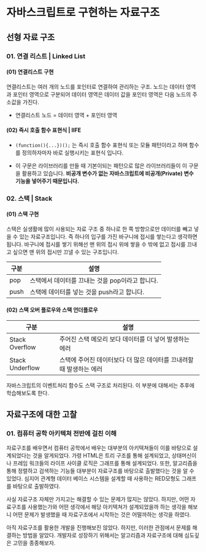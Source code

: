 # 자바스크립트로 구현하는 자료구조

## 선형 자료 구조

### 01. 연결 리스트 | Linked List

#### (01) 연결리스트 구현

 연결리스트는 여러 개의 노드를 포인터로 연결하여 관리하는 구조. 노드는 데이터 영역과 포인터 영역으로 구분되어 데이터 영역은 데이터 값을 포인터 영역은 다음 노드의 주소값을 가진다.

 - 연결리스트 노드 = 데이터 영역 + 포인터 영역

#### (02) 즉시 호출 함수 표현식 | IIFE

- ``` (function(){...})(); ``` 는 즉시 호출 함수 표현식 또는 모듈 패턴이라고 하며 함수를 정의하자마자 바로 실행시키는 표현식 입니다.

- 이 구문은 라이브러리를 만들 때 기본이되는 패턴으로 많은 라이브러리들이 이 구문을 활용하고 있습니다. **비공개 변수가 없는 자바스크립트에 비공개(Private) 변수 기능을 넣어주기 때문입니다.** 

### 02. 스택 | Stack

#### (01) 스택 구현
 
 스택은 실생활에 많이 사용되는 자료 구조 중 하나로 한 쪽 방향으로만 데이터를 빼고 넣을 수 있는 자료구조입니다. 즉 하나의 입구를 가진 바구니에 접시를 쌓는다고 생각하면됩니다. 바구니에 접시를 쌓기 위해선 맨 위의 접시 위에 쌓을 수 밖에 없고 접시를 끄내고 싶으면 맨 위의 접시만 끄낼 수 있는 구조입니다.

 구분 | 설명 
--- | -----------------------------------------------------------------------
pop | 스택에서 데이터를 끄내는 것을 pop이라고 합니다.
push| 스택에 데이터를 넣는 것을 push라고 합니다.

#### (02) 스택 오버 플로우와 스택 언더플로우

구분 | 설명 
--- | ------------------------------------------------------------------------
Stack Overflow | 주어진 스택 메모리 보다 데이터를 더 넣어 발생하는 에러
Stack Underflow| 스택에 주어진 데이터보다 더 많은 데이터를 끄내려할 때 발생하는 에러

 자바스크립트의 이벤트처리 함수도 스택 구조로 처리된다. 이 부분에 대해서는 추후에 학습해보도록 한다.

## 자료구조에 대한 고찰

### 01. 컴퓨터 공학 아키텍쳐 전반에 걸친 이해

 자료구조를 배우면서 컴퓨터 공학에서 배우는 대부분의 아키텍쳐들이 이를 바탕으로 설계되었다는 것을 알게되었다. 가령 HTML은 트리 구조를 통해 설계되었고, 상태머신이나 프레임 워크들의 라이프 사이클 로직은 그래프를 통해 설계되었다. 또한, 알고리즘을 통해 정렬하고 검색하는 기능들 대부분이 자료구조를 바탕으로 출발했다는 것을 알 수 있었다. 심지어 관계형 데이터 베이스 시스템을 설계할 때 사용하는 RED모형도 그래프를 바탕으로 출발하였다.

 사실 자료구조 자체만 가지고는 해결할 수 있는 문제가 많지는 않았다. 하지만, 어떤 자료구조를 사용했는가와 어떤 생각에서 해당 아키텍쳐가 설계되었을까 하는 생각을 해보니 어떤 문제가 발생했을 때 자료구조에서 시작하는 것은 어떨까하는 생각을 하였다.

 아직 자료구조를 활용한 개발을 진행해보진 않았다. 하지만, 이러한 관점에서 문제를 해결하는 방법을 알았다. 개발자로 성장하기 위해서는 알고리즘과 자료구조에 대해 심도깊은 고민을 종종해보자.